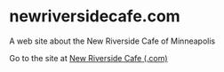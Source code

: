 # newriversidecafe.com
A web site about the New Riverside Cafe of Minneapolis

Go to the site at <a href="https://newriversidecafe.com">New Riverside Cafe (.com)</a>
